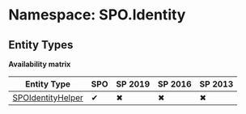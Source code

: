 # Namespace: SPO.Identity

## Entity Types

**Availability matrix**

Entity Type | SPO | SP 2019 | SP 2016 | SP 2013
----------|-----|---------|---------|--------
[SPOIdentityHelper](./EntityTypes/SPOIdentityHelper.md) | ✔ | ✖ | ✖ | ✖
